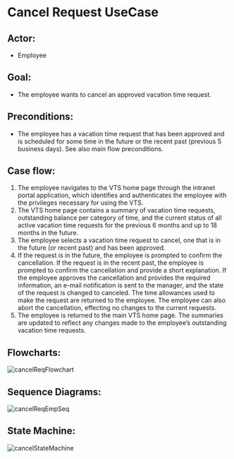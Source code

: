 # Cancel Request UseCase
## Actor: 
- Employee
## Goal: 
- The employee wants to cancel an approved vacation time request.
## Preconditions:
- The employee has a vacation time request that has been approved and is scheduled for some time in the future or the recent past (previous 5 business days). See also main flow preconditions.

## Case flow:
1. The employee navigates to the VTS home page through the intranet portal application, which identifies and authenticates the employee with the privileges necessary for using the VTS.
2. The VTS home page contains a summary of vacation time requests, outstanding balance per category of time, and the current status of all active vacation time requests for the previous 6 months and up to 18 months in the future.
3. The employee selects a vacation time request to cancel, one that is in the future (or recent past) and has been approved.
4. If the request is in the future, the employee is prompted to confirm the cancellation. If the request is in the recent past, the employee is prompted to confirm the cancellation and provide a short explanation. If the employee approves the cancellation and provides the required information, an e-mail notification is sent to the manager, and the state of the request is changed to canceled. The time allowances used to make the request are returned to the employee. The employee can also abort the cancellation, effecting no changes to the current requests.
5. The employee is returned to the main VTS home page. The summaries are updated to reflect any changes made to the employee’s outstanding vacation time requests.

## Flowcharts:
![cancelReqFlowchart](https://github.com/AbdoAyman753/VTS/assets/49798366/5ccca1f7-1f25-4382-b868-c6daa8c18f87)

## Sequence Diagrams:
![cancelReqEmpSeq](https://github.com/AbdoAyman753/VTS/assets/49798366/e51a7a4d-89f8-468d-97a9-a4963796ba9f)
## State Machine:
![cancelStateMachine](https://github.com/AbdoAyman753/VTS/assets/49798366/d82d7765-2660-4b1d-9d52-f96364a29da6)
